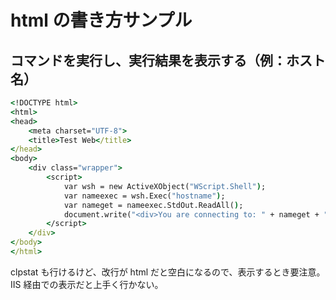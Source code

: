 # html の書き方サンプル
## コマンドを実行し、実行結果を表示する（例：ホスト名）
```bat
<!DOCTYPE html>
<html>
<head>
	<meta charset="UTF-8">
	<title>Test Web</title>
</head>
<body>
	<div class="wrapper">
		<script>
			var wsh = new ActiveXObject("WScript.Shell");
			var nameexec = wsh.Exec("hostname");
			var nameget = nameexec.StdOut.ReadAll();
			document.write("<div>You are connecting to: " + nameget + "</div>");
		</script>
	</div>
</body>
</html>
```
clpstat も行けるけど、改行が html だと空白になるので、表示するとき要注意。
IIS 経由での表示だと上手く行かない。
